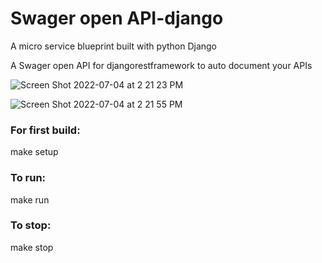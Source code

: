 # Swager open API-django
A micro service blueprint built with python Django

A Swager open API for djangorestframework to auto document your APIs

![Screen Shot 2022-07-04 at 2 21 23 PM](https://user-images.githubusercontent.com/15717941/177135399-ed503896-38f8-4fe0-a41f-1a769fe2d85f.png)

![Screen Shot 2022-07-04 at 2 21 55 PM](https://user-images.githubusercontent.com/15717941/177135458-10933058-acf7-4b25-85cc-8171654363a9.png)


### For first build:
   make setup
### To run:
  make run 
  
### To stop:
  make stop
